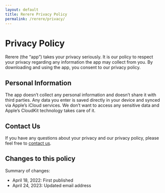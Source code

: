 ```yaml
---
layout: default
title: Rerere Privacy Policy
permalink: /rerere/privacy/
---
```


# Privacy Policy

Rerere (the “app”) takes your privacy seriously. It is our policy to respect your privacy regarding any information the app may collect from you. By downloading and using the app, you consent to our privacy policy.

## Personal Information

The app doesn’t collect any personal information and doesn’t share it with third parties. Any data you enter is saved directly in your device and synced via Apple’s iCloud services. We don’t want to access any sensitive data and Apple’s CloudKit technology takes care of it.

## Contact Us

If you have any questions about your privacy and our privacy policy, please feel free to <a href="mailto:contact@bluecometlabs.com">contact us</a>.

## Changes to this policy

Summary of changes:
- April 18, 2022: First published
- April 24, 2023: Updated email address
